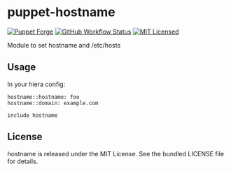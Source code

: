 puppet-hostname
===========

[![Puppet Forge](https://img.shields.io/puppetforge/v/halyard/hostname.svg)](https://forge.puppetlabs.com/halyard/hostname)
[![GitHub Workflow Status](https://img.shields.io/actions/github/workflow/status/halyard/puppet-hostname/build.yml?branch=main)](https://github.com/halyard/puppet-hostname/actions)
[![MIT Licensed](http://img.shields.io/badge/license-MIT-green.svg?style=flat)](https://tldrlegal.com/license/mit-license)

Module to set hostname and /etc/hosts

## Usage

In your hiera config:

```
hostname::hostname: foo
hostname::domain: example.com
```

```puppet
include hostname
```

## License

hostname is released under the MIT License. See the bundled LICENSE file for details.

